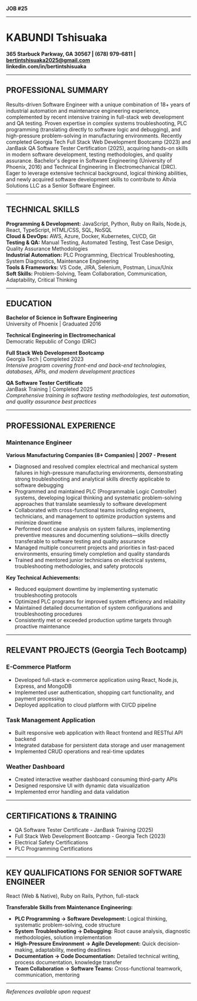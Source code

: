 **JOB #25**

---

# KABUNDI Tshisuaka

**365 Starbuck Parkway, GA 30567 | (678) 979-6811 | bertintshisuaka2025@gmail.com**  
**linkedin.com/in/bertintshisuaka**

---

## PROFESSIONAL SUMMARY

Results-driven Software Engineer with a unique combination of 18+ years of industrial automation and maintenance engineering experience, complemented by recent intensive training in full-stack web development and QA testing. Proven expertise in complex systems troubleshooting, PLC programming (translating directly to software logic and debugging), and high-pressure problem-solving in manufacturing environments. Recently completed Georgia Tech Full Stack Web Development Bootcamp (2023) and JanBask QA Software Tester Certification (2025), acquiring hands-on skills in modern software development, testing methodologies, and quality assurance. Bachelor's degree in Software Engineering (University of Phoenix, 2016) and Technical Engineering in Electromechanical (DRC). Eager to leverage extensive technical background, logical thinking abilities, and newly acquired software development skills to contribute to Altvia Solutions LLC as a Senior Software Engineer.

---

## TECHNICAL SKILLS

**Programming & Development:** JavaScript, Python, Ruby on Rails, Node.js, React, TypeScript, HTML/CSS, SQL, NoSQL  
**Cloud & DevOps:** AWS, Azure, Docker, Kubernetes, CI/CD, Git  
**Testing & QA:** Manual Testing, Automated Testing, Test Case Design, Quality Assurance Methodologies  
**Industrial Automation:** PLC Programming, Electrical Troubleshooting, System Diagnostics, Maintenance Engineering  
**Tools & Frameworks:** VS Code, JIRA, Selenium, Postman, Linux/Unix  
**Soft Skills:** Problem-Solving, Team Collaboration, Communication, Adaptability, Critical Thinking

---

## EDUCATION

**Bachelor of Science in Software Engineering**  
University of Phoenix | Graduated 2016

**Technical Engineering in Electromechanical**  
Democratic Republic of Congo (DRC)

**Full Stack Web Development Bootcamp**  
Georgia Tech | Completed 2023  
*Intensive program covering front-end and back-end technologies, databases, APIs, and modern development practices*

**QA Software Tester Certificate**  
JanBask Training | Completed 2025  
*Comprehensive training in software testing methodologies, test automation, and quality assurance best practices*

---

## PROFESSIONAL EXPERIENCE

### Maintenance Engineer
**Various Manufacturing Companies (8+ Companies) | 2007 - Present**

- Diagnosed and resolved complex electrical and mechanical system failures in high-pressure manufacturing environments, demonstrating strong troubleshooting and analytical skills directly applicable to software debugging
- Programmed and maintained PLC (Programmable Logic Controller) systems, developing logical thinking and systematic problem-solving approaches that translate seamlessly to software development
- Collaborated with cross-functional teams including engineers, technicians, and management to optimize production systems and minimize downtime
- Performed root cause analysis on system failures, implementing preventive measures and documenting solutions—skills directly transferable to software testing and quality assurance
- Managed multiple concurrent projects and priorities in fast-paced environments, ensuring timely completion and quality standards
- Trained and mentored junior technicians on electrical systems, troubleshooting methodologies, and safety protocols

**Key Technical Achievements:**
- Reduced equipment downtime by implementing systematic troubleshooting protocols
- Optimized PLC programs for improved system efficiency and reliability
- Maintained detailed documentation of system configurations and troubleshooting procedures
- Consistently met or exceeded production uptime targets through proactive maintenance

---

## RELEVANT PROJECTS (Georgia Tech Bootcamp)

### E-Commerce Platform
- Developed full-stack e-commerce application using React, Node.js, Express, and MongoDB
- Implemented user authentication, shopping cart functionality, and payment processing
- Deployed application to cloud platform with CI/CD pipeline

### Task Management Application
- Built responsive web application with React frontend and RESTful API backend
- Integrated database for persistent data storage and user management
- Implemented CRUD operations and real-time updates

### Weather Dashboard
- Created interactive weather dashboard consuming third-party APIs
- Designed responsive UI with dynamic data visualization
- Implemented error handling and data validation

---

## CERTIFICATIONS & TRAINING

- QA Software Tester Certificate - JanBask Training (2025)
- Full Stack Web Development Bootcamp - Georgia Tech (2023)
- Electrical Safety Certifications
- PLC Programming Certifications

---

## KEY QUALIFICATIONS FOR SENIOR SOFTWARE ENGINEER

React (Web & Native), Ruby on Rails, Python, full-stack

**Transferable Skills from Maintenance Engineering:**
- **PLC Programming → Software Development:** Logical thinking, systematic problem-solving, code structure
- **System Troubleshooting → Debugging:** Root cause analysis, diagnostic methodologies, solution implementation
- **High-Pressure Environment → Agile Development:** Quick decision-making, adaptability, meeting deadlines
- **Documentation → Code Documentation:** Detailed technical writing, process documentation, knowledge transfer
- **Team Collaboration → Software Teams:** Cross-functional teamwork, communication, mentoring

---

*References available upon request*
